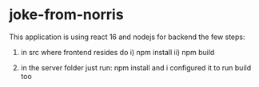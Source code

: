 # joke-from-norris

This application is using react 16 and nodejs for backend the few steps:

1. in src where frontend resides do i) npm install
 ii) npm build
 
2. in the server folder just run: npm install and i configured it to run build too 
